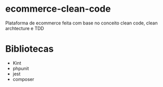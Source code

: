 # ecommerce-clean-code
Plataforma de ecommerce feita com base no conceito clean code, clean archtecture e TDD

# Bibliotecas
- Kint
- phpunit
- jest
- composer
